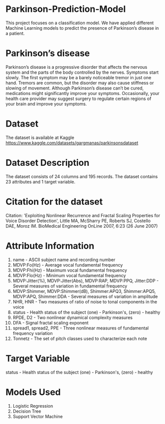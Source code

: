 # Parkinson-Prediction-Model

This project focuses on a classification model.
We have applied different Machine Learning models 
to predict the presence of Parkinson’s disease in a patient.

# Parkinson’s disease

Parkinson’s disease is a progressive disorder that affects the nervous system and the parts of the body controlled by the nerves. Symptoms start slowly. The first symptom may be a barely noticeable tremor in just one hand. Tremors are common, but the disorder may also cause stiffness or slowing of movement. Although Parkinson’s disease can’t be cured, medications might significantly improve your symptoms. Occasionally, your health care provider may suggest surgery to regulate certain regions of your brain and improve your symptoms.

# Dataset
The dataset is available at Kaggle
https://www.kaggle.com/datasets/gargmanas/parkinsonsdataset

# Dataset Description
The dataset consists of 24 columns and 195 records.
The dataset contains 23 attributes and 1 target variable.


# Citation for the dataset
Citation:
'Exploiting Nonlinear Recurrence and Fractal Scaling Properties for Voice Disorder Detection',
Little MA, McSharry PE, Roberts SJ, Costello DAE, Moroz IM.
BioMedical Engineering OnLine 2007, 6:23 (26 June 2007)

# Attribute Information
1. name - ASCII subject name and recording number
2. MDVP:Fo(Hz) - Average vocal fundamental frequency
3. MDVP:Fhi(Hz) - Maximum vocal fundamental frequency
4. MDVP:Flo(Hz) - Minimum vocal fundamental frequency
5. MDVP:Jitter(%), MDVP:Jitter(Abs), MDVP:RAP, MDVP:PPQ, Jitter:DDP - Several measures of variation in fundamental frequency
6. MDVP:Shimmer, MDVP:Shimmer(dB), Shimmer:APQ3, Shimmer:APQ5, MDVP:APQ, Shimmer:DDA - Several measures of variation in amplitude
7. NHR, HNR - Two measures of ratio of noise to tonal components in the voice
8. status - Health status of the subject (one) - Parkinson's, (zero) - healthy
9. RPDE, D2 - Two nonlinear dynamical complexity measures
10. DFA - Signal fractal scaling exponent
11. spread1, spread2, PPE - Three nonlinear measures of fundamental frequency variation
12. Tonnetz - The set of pitch classes used to characterize each note

# Target Variable
status - Health status of the subject (one) - Parkinson's, (zero) - healthy

# Models Used
1. Logistic Regression
2. Decision Tree
3. Support Vector Machine

